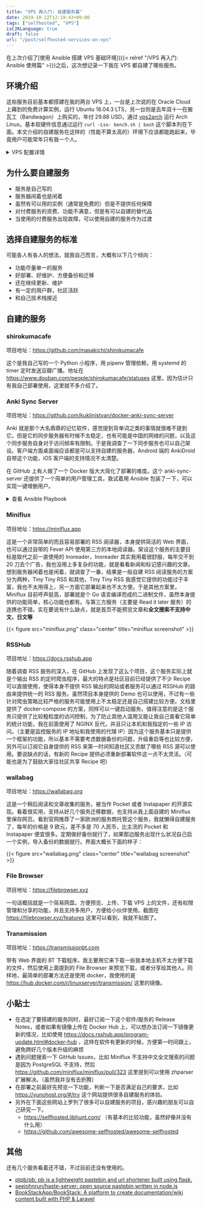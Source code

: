 ```yaml
---
title: "VPS 再入门: 自建服务篇"
date: 2019-10-22T12:19:43+09:00
tags: ["selfhosted", "VPS"]
isCJKLanguage: true
draft: false
url: "/post/selfhosted-services-on-vps"
---
```


在上次介绍了[使用 Ansible 搭建 VPS 基础环境]({{< relref "/VPS 再入门: Ansible 使用篇" >}})之后，这次想记录一下我在 VPS 都自建了哪些服务。

<!--more-->

## 环境介绍

这些服务目前基本都搭建在我的两台 VPS 上，一台是上次说的在 Oracle Cloud 上薅到的免费计算实例，运行 Ubuntu 18.04.3 LTS，另一台则是去年双十一在搬瓦工（Bandwagon）上购买的，年付 29.88 USD，通过 [vps2arch](https://gitlab.com/drizzt/vps2arch/) 运行 Arch Linux。基本软硬件信息通过运行 `curl -Lso- bench.sh | bash` 这个脚本列在下面。本文介绍的自建服务在这样的（性能不算太高的）环境下应该都能跑起来，毕竟用户可能常年只有我一个人。

<details>
<summary> VPS 配置详情 </summary>

```
# Oracle Cloud
----------------------------------------------------------------------
CPU model            : AMD EPYC 7551 32-Core Processor
Number of cores      : 2
CPU frequency        : 1996.249 MHz
Total size of Disk   : 94.3 GB (13.3 GB Used)
Total amount of Mem  : 982 MB (343 MB Used)
Total amount of Swap : 1023 MB (216 MB Used)
System uptime        : 5 days, 18 hour 59 min
Load average         : 0.07, 0.07, 0.08
OS                   : Ubuntu 18.04.3 LTS
Arch                 : x86_64 (64 Bit)
Kernel               : 4.15.0-1027-oracle
----------------------------------------------------------------------
I/O speed(1st run)   : 54.2 MB/s
I/O speed(2nd run)   : 50.9 MB/s
I/O speed(3rd run)   : 50.9 MB/s
Average I/O speed    : 52.0 MB/s
----------------------------------------------------------------------
Node Name                       IPv4 address            Download Speed
CacheFly                        205.234.175.175         5.62MB/s      
Linode, Tokyo2, JP              139.162.65.37           5.68MB/s      
Linode, Singapore, SG           139.162.23.4            3.61MB/s      
Linode, London, UK              176.58.107.39           5.12MB/s      
Linode, Frankfurt, DE           139.162.130.8           5.07MB/s      
Linode, Fremont, CA             50.116.14.9             4.87MB/s      
Softlayer, Dallas, TX           173.192.68.18           4.02MB/s      
Softlayer, Seattle, WA          67.228.112.250          5.02MB/s      
Softlayer, Frankfurt, DE        159.122.69.4            4.23MB/s      
Softlayer, Singapore, SG        119.81.28.170           5.23MB/s      
Softlayer, HongKong, CN         119.81.130.170          5.24MB/s      
----------------------------------------------------------------------
```

```
# Bandwagon Host
----------------------------------------------------------------------
CPU model            : QEMU Virtual CPU version (cpu64-rhel6)
Number of cores      : 2
CPU frequency        : 2599.998 MHz
Total size of Disk   : 42.3 GB (23.1 GB Used)
Total amount of Mem  : 2005 MB (231 MB Used)
Total amount of Swap : 511 MB (0 MB Used)
System uptime        : 12 days, 18 hour 3 min
Load average         : 0.06, 0.06, 0.02
OS                   : Arch Linux
Arch                 : x86_64 (64 Bit)
Kernel               : 5.3.6-arch1-1-ARCH
----------------------------------------------------------------------
I/O speed(1st run)   : 425 MB/s
I/O speed(2nd run)   : 384 MB/s
I/O speed(3rd run)   : 414 MB/s
Average I/O speed    : 407.7 MB/s
----------------------------------------------------------------------
Node Name                       IPv4 address            Download Speed
CacheFly                        205.234.175.175         82.8MB/s
Linode, Tokyo2, JP              139.162.65.37           9.73MB/s
Linode, Singapore, SG           139.162.23.4            1.47MB/s
Linode, London, UK              176.58.107.39           5.24MB/s
Linode, Frankfurt, DE           139.162.130.8           5.24MB/s
Linode, Fremont, CA             50.116.14.9             35.3MB/s
Softlayer, Dallas, TX           173.192.68.18           42.9MB/s
Softlayer, Seattle, WA          67.228.112.250          49.6MB/s
Softlayer, Frankfurt, DE        159.122.69.4            5.46MB/s
Softlayer, Singapore, SG        119.81.28.170           7.24MB/s
Softlayer, HongKong, CN         119.81.130.170          9.04MB/s
----------------------------------------------------------------------
```

</details>

## 为什么要自建服务

- 服务是自己写的
- 服务器闲着也是闲着
- 虽然有可以用的实例（通常是免费的）但是不提供任何保障
- 对付费服务的资费、功能不满意，但是有可以自建的替代品
- 当使用的付费服务出现故障，可以使用自建的服务作为过渡

## 选择自建服务的标准

可能各人有各人的想法，就我自己而言，大概有以下几个倾向：

- 功能尽量单一的服务
- 好部署、好维护、方便备份和迁移
- 还在继续更新、维护
- 有一定的用户群，社区活跃
- 和自己技术栈接近

## 自建的服务

### shirokumacafe

项目地址：https://github.com/masakichi/shirokumacafe

这个是我自己写的一个 Python 小程序，用 pipenv 管理依赖，用 systemd 的 timer 定时发送豆瓣广播。地址在 https://www.douban.com/people/shirokumacafe/statuses 这里。因为估计只有我自己部署使用，这里就不多介绍了。

### Anki Sync Server

项目地址：https://github.com/kuklinistvan/docker-anki-sync-server

Anki 就是那个大名鼎鼎的记忆软件，感觉提到背单词之类的事情就很难不提到它。但是它的同步服务器有时候不太稳定，也有可能是中国的网络的问题，以及这个同步服务自身对于访问频率有限制。于是我调查了一下同步服务也可以自己架设。客户端方面桌面端应该都是可以支持自建的服务器，Android 端的 AnkiDroid 自带这个功能，iOS 客户端的支持情况不太清楚。

在 GitHub 上有人做了一个 Docker 版大大简化了部署的难度。这个 anki-sync-server 还提供了一个简单的用户管理工具，我试着用 Ansible 包装了一下，可以实现一键增删用户。

<details>
<summary> 查看 Ansible Playbook </summary>

```yaml
---
- hosts: ubuntu
  become: true

  vars_files:
    - vars/anki.yml

  tasks:
    - name: Build anki-sync-server image
      docker_image:
        name: kuklinistvan/anki-sync-server:latest
        source: pull

    - name: Create anki-sync-server data directory
      file:
        path: "{{ anki_data_path }}"
        state: directory
        mode: 0700
        owner: root

    - name: Start anki-sync-server
      docker_container:
        name: anki-container
        image: kuklinistvan/anki-sync-server:latest
        state: started
        restart_policy: always
        volumes:
          - "{{ anki_data_path }}:/app/data"
        ports:
          - 127.0.0.1:27701:27701

    - name: List anki-sync-server users
      command: docker exec -it anki-container /app/anki-sync-server/ankisyncctl.py lsuser
      register: existing_anki_users
      changed_when: false
      tags: list_anki_users,add_anki_users,del_anki_users
    - debug:
        var: existing_anki_users.stdout
      tags: list_anki_users

    - name: Create anki-sync-server users
      expect:
        command: "docker exec -it anki-container /app/anki-sync-server/ankisyncctl.py adduser {{ item.user }}"
        responses:
          Enter password.*: "{{ item.password }}"
      with_items: "{{ anki_users }}"
      when: item.state != 'absent' and item.user not in existing_anki_users.stdout_lines
      tags: add_anki_users

    - name: Delete anki-sync-server users
      command: "docker exec -it anki-container /app/anki-sync-server/ankisyncctl.py deluser {{ item.user }}"
      with_items: "{{ anki_users }}"
      when: item.state == 'absent' and item.user in existing_anki_users.stdout_lines
      tags: del_anki_users
```

</details>

### Miniflux

项目地址：https://miniflux.app

这是一个非常简单的而且容易部署的 RSS 阅读器，本身提供简洁的 Web 界面，也可以通过自带的 Fever API 使用第三方的本地阅读器。架设这个服务的主要目标是取代之前一直使用的 Inoreader，Inoreader 其实我用着很舒服，每年交不到 20 刀去个广告，我也没用上多复杂的功能，就是看看新闻和标记感兴趣的文章。想到服务器闲着也是闲着，就调查了一番，结果是一般自建 RSS 阅读服务的方案分为两种，Tiny Tiny RSS 和其他，Tiny Tiny RSS 我感觉它提供的功能过于丰富，我也不太用得上，另一方面它部署起来也不太方便。于是其他方案里，Miniflux 目前呼声挺高，部署就是个 Go 语言编译而成的二进制文件，虽然本身提供的功能简单，核心功能也都有。与第三方服务（主要是 Read it later 服务）的连携也不错。实在要说有什么缺点，就是首页不能预览文章和**全文搜索不支持中文、日文等**

{{< figure src="miniflux.png" class="center" title="miniflux screenshot" >}}

### RSSHub

项目地址：https://docs.rsshub.app

随着调查 RSS 服务的深入，在 GitHub 上发现了这么个项目，这个服务实际上就是个输出 RSS 的定时爬虫程序，最大的特点是社区目前已经提供了不少 Recipe 可以直接使用，使得本身不提供 RSS 输出的网站或者服务可以通过 RSSHub 的路由来提供统一的 RSS 服务。虽然项目本身提供的 Demo 也可以使用，不过有一些针对爬虫策略比较严格的服务可能使用上不太稳定还是自己搭建比较方便。文档里提供了 docker-compose 的方案，同样可以一键启动服务。值得注意的是这个服务只提供了比较粗粒度的访问控制，为了防止其他人滥用又能让我自己查看它简单的统计功能，我在前面使用了 NGINX 反代，并且只让本机和我指定的一些 IP 访问。（主要是监控服务的 IP 地址和我使用的代理 IP）因为这个服务基本只是提供一个框架的功能，所以基本不需要考虑数据备份的问题，升级重启等也比较方便，另外可以订阅它自身提供的 RSS 来第一时间知道社区又贡献了哪些 RSS 源可以使用。要说缺点的话，有新的 Recipe 提供必须重新部署软件这一点不太灵活。（可能也是为了鼓励大家往社区共享 Recipe 吧）

### wallabag

项目地址：https://wallabag.org

这是一个稍后阅读和文章收集的服务，被当作 Pocket 或者 Instapaper 的开源实现。看着很实用，支持从好几个服务迁移数据，也支持从我上面自建的 Miniflux 里保存网页。看到官网推荐了一家欧洲的服务商托管这个服务，我就懒得自建服务了，每年的价格是 9 欧元，差不多是 70 人民币，比主流的 Pocket 和 Instapaper 便宜很多。定期做好备份就行了，如果那边服务出现什么状况自己启一个实例，导入备份的数据就行。界面大概长下面的样子：

{{< figure src="wallabag.png" class="center" title="wallabag screenshot" >}}

### File Browser

项目地址：https://filebrowser.xyz

一句话概括就是一个简易网盘。方便预览、上传、下载 VPS 上的文件，还有权限管理和分享的功能，并且支持多用户，方便给小伙伴使用。截图在 https://filebrowser.xyz/features 这里可以看到，我就不贴图了。

### Transmission

项目地址：https://transmissionbt.com

带有 Web 界面的 BT 下载程序。我主要用它来下载一些我本地主机不太方便下载的文件，然后使用上面提到的 File Browser 来预览下载，或者分享给其他人。同样地，最简单的部署方法还是使用 docker，我使用的是 https://hub.docker.com/r/linuxserver/transmission/ 这里的镜像。

## 小贴士

- 在选定了要搭建的服务同时，最好订阅一下这个软件/服务的 Release Notes，或者如果有镜像上传在 Docker Hub 上，可以想办法订阅一下镜像更新的情况，比如使用 https://docs.rsshub.app/program-update.html#docker-hub ，这样在软件有更新的时候，方便第一时间跟上，避免跨好几个版本升级的麻烦
- 遇到问题搜索一下 GitHub Issues，比如 Miniflux 不支持中文全文搜索的问题是因为 PostgreSQL 不支持，然后 https://github.com/miniflux/miniflux/pull/323 这里提到可以使用 zhparser 扩展解决。（虽然我并没有去折腾）
- 在部署之前最好先预览一下功能，判断一下是否满足自己的要求，比如 https://yunohost.org/#/try 这个网站提供很多自建服务的体验。
- 另外在下面这些网站上罗列了很多可以自建服务的项目，感兴趣的朋友可以自己研究一下。
  - https://selfhosted.libhunt.com/ （有基本的比较功能，虽然好像并没有什么用）
  - https://github.com/awesome-selfhosted/awesome-selfhosted

## 其他

还有几个服务看着还不错，不过目前还没有使用的。

- [ptpb/pb: pb is a lightweight pastebin and url shortener built using flask.](https://github.com/ptpb/pb)
- [seejohnrun/haste-server: open source pastebin written in node.js](https://github.com/seejohnrun/haste-server)
- [BookStackApp/BookStack: A platform to create documentation/wiki content built with PHP & Laravel](https://github.com/BookStackApp/BookStack)
